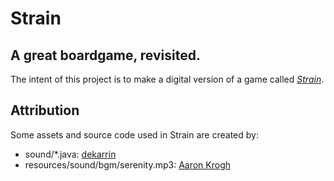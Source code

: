 Strain
======

A great boardgame, revisited.
-----------------------------

The intent of this project is to make a digital version of a game called [_Strain_](http://hungryrobot.com/collections/games/products/strain).



Attribution
-----------------------------
Some assets and source code used in Strain are created by:
* sound/*.java: [dekarrin](http://github.com/dekarrin)
* resources/sound/bgm/serenity.mp3: [Aaron Krogh](https://soundcloud.com/aaron-anderson-11)

